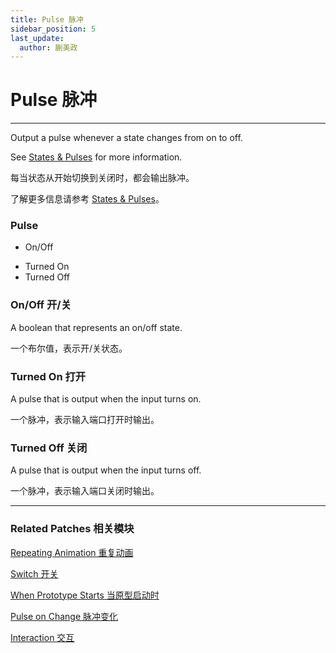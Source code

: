 ```yaml
---
title: Pulse 脉冲
sidebar_position: 5
last_update:
  author: 蒯美政
---
```


# Pulse 脉冲

---

Output a pulse whenever a state changes from on to off.

See [States & Pulses](./../Concepts/States%20&%20Pulses.md) for more information.

每当状态从开始切换到关闭时，都会输出脉冲。

了解更多信息请参考 [States & Pulses](./../Concepts/States%20&%20Pulses.md)。

<div className="patch-container">
    <div className="patch processor">
        <h3>Pulse</h3>
        <ul className="inputs">
            <li>On/Off<span className="checkbox-off"></span></li>
        </ul>
        <ul className="outputs">
            <li>Turned On<span className="patch-pulse-preview"><span className="dot"></span></span></li>
            <li>Turned Off<span className="patch-pulse-preview"><span className="dot"></span></span></li>
        </ul>
    </div>
</div>

### On/Off 开/关

A boolean that represents an on/off state.

一个布尔值，表示开/关状态。

### Turned On 打开

A pulse that is output when the input turns on.

一个脉冲，表示输入端口打开时输出。

### Turned Off 关闭

A pulse that is output when the input turns off.

一个脉冲，表示输入端口关闭时输出。

---

### Related Patches 相关模块

[Repeating Animation 重复动画](./../Animation/Repeating%20Animation.md)

[Switch 开关](./Switch.md)

[When Prototype Starts 当原型启动时](./When%20Prototype%20Starts.md)

[Pulse on Change 脉冲变化](./Pulse%20on%20Change.md)

[Interaction 交互](./../Interaction/Interaction.md)
